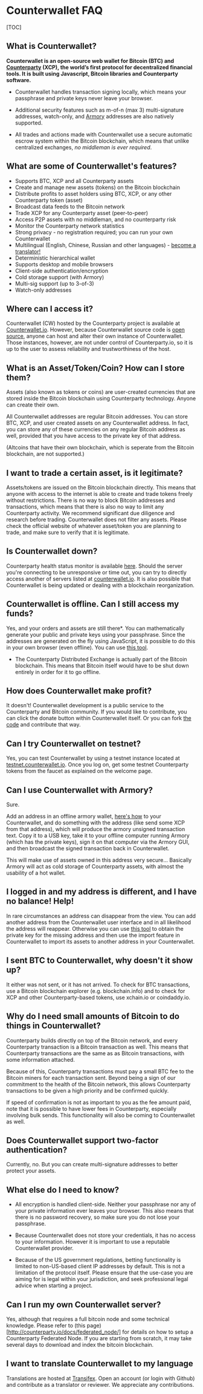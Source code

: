 Counterwallet FAQ
==================

[TOC]

## What is Counterwallet?

**Counterwallet is an open-source web wallet for Bitcoin (BTC) and [Counterparty](https://github.com/CounterpartyXCP/) (XCP), the world’s first protocol for decentralized financial tools. It is built using Javascript, Bitcoin libraries and Counterparty software.**

* Counterwallet handles transaction signing locally, which means your passphrase and private keys never leave your browser. 

* Additional security features such as m-of-n (max 3) multi-signature addresses, watch-only, and [Armory](/Tutorials/User_Tutorials/create_armory_address.md) addresses are also natively supported.

* All trades and actions made with Counterwallet use a secure automatic escrow system within the Bitcoin blockchain, which means that unlike centralized exchanges, _no middleman is ever required_.

## What are some of Counterwallet's features?

-  Supports BTC, XCP and all Counterparty assets
-  Create and manage new assets (tokens) on the Bitcoin blockchain
-  Distribute profits to asset holders using BTC, XCP, or any other
   Counterparty token (asset)
-  Broadcast data feeds to the Bitcoin network
-  Trade XCP for any Counterparty asset (peer-to-peer)
-  Access P2P assets with no middleman, and no counterparty risk
-  Monitor the Counterparty network statistics
-  Strong privacy - no registration required; you can run your own
   Counterwallet
-  Multilingual (English, Chinese, Russian and other languages) -
   [become a translator!](https://www.transifex.com/organization/counterparty/dashboard/counterwallet)
-  Deterministic hierarchical wallet
-  Supports desktop and mobile browsers
-  Client-side authentication/encryption
-  Cold storage support (with Armory)
-  Multi-sig support (up to 3-of-3)
-  Watch-only addresses

## Where can I access it?

Counterwallet (CW) hosted by the Counterparty project is available at [Counterwallet.io](https://counterwallet.io/). However, because Counterwallet source code is [open source](https://github.com/CounterpartyXCP/counterwallet/), anyone can host and alter their own instance of Counterwallet. Those instances, however, are not under control of Counterparty.io, so it is up to the user to assess reliability and trustworthiness of the host. 

## What is an Asset/Token/Coin? How can I store them?

Assets (also known as tokens or coins) are user-created currencies that are stored inside the Bitcoin blockchain using Counterparty technology. Anyone can create their own. 

All Counterwallet addresses are regular Bitcoin addresses. You can store BTC, XCP, and user created assets on any Counterwallet address. In fact, you can store any of these currencies on any regular Bitcoin address as well, provided that you have access to the private key of that address.

(Altcoins that have their own blockchain, which is seperate from the Bitcoin blockchain, are not supported.)

## I want to trade a certain asset, is it legitimate?

Assets/tokens are issued on the Bitcoin blockchain directly. This means that anyone with access to the internet is able to create and trade tokens freely without restrictions. There is no way to block Bitcoin addresses and transactions, which means that there is also no way to limit any Counterparty activity. We recommend significant due diligence and research before trading. Counterwallet does not filter any assets. Please check the official website of whatever asset/token you are planning to trade, and make sure to verify that it is legitimate. 

## Is Counterwallet down?

Counterparty health status monitor is available [here](http://platform.counterparty.io/). Should the server you're connecting to be unresponsive or time out, you can try to directly access another of servers listed at [counterwallet.io](https://counterwallet.io/). It is also possible that Counterwallet is being updated or dealing with a blockchain reorganization.

## Counterwallet is offline. Can I still access my funds?

Yes, and your orders and assets are still there*. You can mathematically generate your public and private keys using your passphrase. Since the addresses are generated on the fly using JavaScript, it is possible to do this in your own browser (even offline). You can use [this tool](https://blockscan.com/tool_generatekey). 

* The Counterparty Distributed Exchange is actually part of the Bitcoin blockchain. This means that Bitcoin itself would have to be shut down entirely in order for it to go offline.

## How does Counterwallet make profit?

It doesn't! Counterwallet development is a public service to the Counterparty and Bitcoin community. If you would like to contribute, you can click the donate button within Counterwallet itself. Or you can fork [the code](https://github.com/CounterpartyXCP/counterwallet/) and contribute that way.

## Can I try Counterwallet on testnet?

Yes, you can test Counterwallet by using a testnet instance located at [testnet.counterwallet.io](https://testnet.counterwallet.io/). Once you log on, get some testnet Counterparty tokens from the faucet as explained on the welcome page.

## Can I use Counterwallet with Armory?

Sure.

Add an address in an offline armory wallet, [here's how](https://bitcoinarmory.com/about/using-our-wallet/)
to your Counterwallet, and do something with the address (like send some XCP from that address), which will produce the armory unsigned transaction text. Copy it to a USB key, take it to your offline computer running Armory (which has the private keys), sign it on that computer via the Armory GUI, and then broadcast the signed transaction back in Counterwallet.

This will make use of assets owned in this address very secure... Basically Armory will act as cold storage of Counterparty assets, with almost the usability of a hot wallet.

## I logged in and my address is different, and I have no balance! Help!

In rare circumstances an address can disappear from the view. You can add another address from the Counterwallet user interface and in all likelihood the address will reappear. Otherwise you can use [this tool](https://blockscan.com/tool_generatekey) to obtain the private key for the missing address and then use the import feature in Counterwallet to import its assets to another address in your Counterwallet.

## I sent BTC to Counterwallet, why doesn't it show up?

It either was not sent, or it has not arrived. To check for BTC transactions, use a Bitcoin blockchain explorer (e.g. blockchain.info) and to check for XCP and other Counterparty-based tokens, use xchain.io or coindaddy.io.
    
## Why do I need small amounts of Bitcoin to do things in Counterwallet?

Counterparty builds directly on top of the Bitcoin network, and every Counterparty transaction is a Bitcoin transaction as well. This means that Counterparty transactions are the same as as Bitcoin transactions, with some information attached. 

Because of this, Counterparty transactions must pay a small BTC fee to the Bitcoin miners for each transaction sent. Beyond being a sign of our commitment to the health of the Bitcoin network, this allows Counterparty transactions to be given a high priority and be confirmed quickly.

If speed of confirmation is not as important to you as the fee amount paid, note that it is possible to have lower fees in Counterparty, especially involving bulk sends. This functionality will also be coming to Counterwallet as well.

## Does Counterwallet support two-factor authentication?

Currently, no. But you can create multi-signature addresses to better protect your assets.

## What else do I need to know?

- All encryption is handled client-side. Neither your passphrase nor any of your private information ever leaves your browser. This also means that there is no password recovery, so make sure you do not lose your passphrase.

- Because Counterwallet does not store your credentials, it has no access to your information. However it is important to use a reputable Counterwallet provider.

- Because of the US government regulations, betting functionality is limited to non-US-based client IP addresses by default. This is not a limitation of the protocol itself. Please ensure that the use-case you are aiming for is legal within your jurisdiction, and seek professional legal advice when starting a project.

## Can I run my own Counterwallet server?

Yes, although that requires a full bitcoin node and some technical knowledge. Please refer to (this page)[http://counterparty.io/docs/federated_node/] for details on how to setup a Counterparty Federated Node. If you are starting from scratch, it may take several days to download and index the bitcoin blockchain.

## I want to translate Counterwallet to my language

Translations are hosted at [Transifex](https://www.transifex.com/organization/counterparty/dashboard/counterwallet). Open an account (or login with Github) and contribute as a translator or reviewer. We appreciate any contributions.
